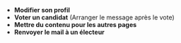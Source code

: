 -   **Modifier son profil**
-   **Voter un candidat** (Arranger le message après le vote)
-   **Mettre du contenu pour les autres pages**
-   **Renvoyer le mail à un électeur**
